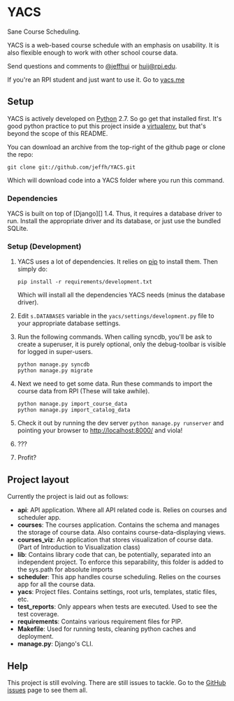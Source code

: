 # YACS
Sane Course Scheduling.

YACS is a web-based course schedule with an emphasis on usability.
It is also flexible enough to work with other school course data.

Send questions and comments to [@jeffhui][] or huij@rpi.edu.

If you're an RPI student and just want to use it. Go to [yacs.me][yacsme]

[@jeffhui]: http://twitter.com/jeffhui "Twitter: @jeffhui"
[yacsme]: http://yacs.me/ "YACS - The usable online course scheduler"

## Setup
YACS is actively developed on [Python][] 2.7. So go get that installed first.
It's good python practice to put this project inside a [virtualenv][],
but that's beyond the scope of this README.

You can download an archive from the top-right of the github page or clone the repo:

    git clone git://github.com/jeffh/YACS.git

Which will download code into a YACS folder where you run this command.

[Python]: http://python.org/
[virtualenv]: http://www.virtualenv.org/en/latest/index.html

### Dependencies

YACS is built on top of [Django][] 1.4. Thus, it requires a database driver to run.
Install the appropriate driver and its database, or just use the bundled SQLite.

### Setup (Development)

1. YACS uses a lot of dependencies. It relies on [pip][] to install them. Then simply do:

    `pip install -r requirements/development.txt`

   Which will install all the dependencies YACS needs (minus the database driver).


2. Edit `s.DATABASES` variable in the `yacs/settings/development.py` file to your
   appropriate database settings.

3. Run the following commands. When calling syncdb, you'll be ask to create a superuser,
   it is purely optional, only the debug-toolbar is visible for logged in super-users.

    ```
    python manage.py syncdb
    python manage.py migrate
    ```

4. Next we need to get some data. Run these commands to import the course data from RPI
   (These will take awhile).

    ```
    python manage.py import_course_data
    python manage.py import_catalog_data
    ```

5. Check it out by running the dev server `python manage.py runserver` and pointing your
   browser to [http://localhost:8000/][local] and viola!

6. ???
7. Profit?

[postgres]: http://www.postgresql.org/ "PostgreSQL"
[pip]: http://www.pip-installer.org/en/latest/index.html
[distribute]: http://pypi.python.org/pypi/distribute
[setuptools]: http://pypi.python.org/pypi/setuptools
[local]: http://localhost:8000/

## Project layout
Currently the project is laid out as follows:

- **api**: API application. Where all  API related code is. Relies on courses and scheduler app.
- **courses**: The courses application. Contains the schema and manages the storage of course data. Also contains course-data-displaying views.
- **courses_viz**: An application that stores visualization of course data. (Part of Introduction to Visualization class)
- **lib**: Contains library code that can, be potentially, separated into an independent project. To enforce this separability, this folder is added to the sys.path for absolute imports
- **scheduler**: This app handles course scheduling. Relies on the courses app for all the course data.
- **yacs**: Project files. Contains settings, root urls, templates, static files, etc.
- **test_reports**: Only appears when tests are executed. Used to see the test coverage.
- **requirements**: Contains various requirement files for PIP.
- **Makefile**: Used for running tests, cleaning python caches and deployment.
- **manage.py**: Django's CLI.

## Help
This project is still evolving. There are still issues to tackle. Go to the [GitHub issues][issues] page to see them all.

[issues]: https://github.com/jeffh/YACS/issues
